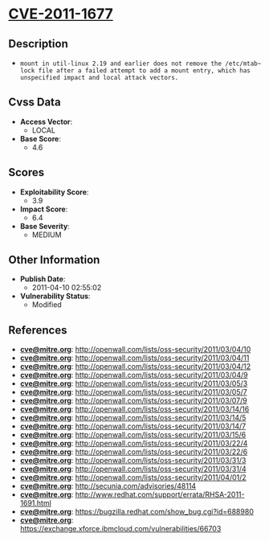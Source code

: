
# [CVE-2011-1677](http://openwall.com/lists/oss-security/2011/03/04/10)

## Description

- `mount in util-linux 2.19 and earlier does not remove the /etc/mtab~ lock file after a failed attempt to add a mount entry, which has unspecified impact and local attack vectors.`

## Cvss Data

- **Access Vector**:
  - LOCAL
- **Base Score**:
  - 4.6

## Scores

- **Exploitability Score**:
  - 3.9
- **Impact Score**:
  - 6.4
- **Base Severity**:
  - MEDIUM

## Other Information

- **Publish Date**:
  - 2011-04-10 02:55:02
- **Vulnerability Status**:
  - Modified

## References

- **cve@mitre.org**: http://openwall.com/lists/oss-security/2011/03/04/10
- **cve@mitre.org**: http://openwall.com/lists/oss-security/2011/03/04/11
- **cve@mitre.org**: http://openwall.com/lists/oss-security/2011/03/04/12
- **cve@mitre.org**: http://openwall.com/lists/oss-security/2011/03/04/9
- **cve@mitre.org**: http://openwall.com/lists/oss-security/2011/03/05/3
- **cve@mitre.org**: http://openwall.com/lists/oss-security/2011/03/05/7
- **cve@mitre.org**: http://openwall.com/lists/oss-security/2011/03/07/9
- **cve@mitre.org**: http://openwall.com/lists/oss-security/2011/03/14/16
- **cve@mitre.org**: http://openwall.com/lists/oss-security/2011/03/14/5
- **cve@mitre.org**: http://openwall.com/lists/oss-security/2011/03/14/7
- **cve@mitre.org**: http://openwall.com/lists/oss-security/2011/03/15/6
- **cve@mitre.org**: http://openwall.com/lists/oss-security/2011/03/22/4
- **cve@mitre.org**: http://openwall.com/lists/oss-security/2011/03/22/6
- **cve@mitre.org**: http://openwall.com/lists/oss-security/2011/03/31/3
- **cve@mitre.org**: http://openwall.com/lists/oss-security/2011/03/31/4
- **cve@mitre.org**: http://openwall.com/lists/oss-security/2011/04/01/2
- **cve@mitre.org**: http://secunia.com/advisories/48114
- **cve@mitre.org**: http://www.redhat.com/support/errata/RHSA-2011-1691.html
- **cve@mitre.org**: https://bugzilla.redhat.com/show_bug.cgi?id=688980
- **cve@mitre.org**: https://exchange.xforce.ibmcloud.com/vulnerabilities/66703
